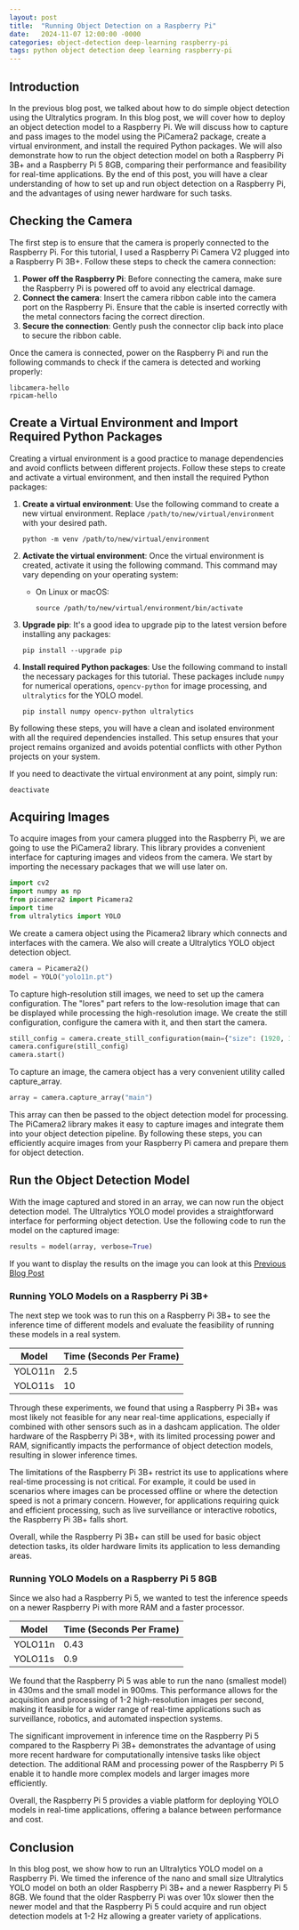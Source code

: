 ```yaml
---
layout: post
title:  "Running Object Detection on a Raspberry Pi"
date:   2024-11-07 12:00:00 -0000
categories: object-detection deep-learning raspberry-pi
tags: python object detection deep learning raspberry-pi
---
```

## Introduction
In the previous blog post, we talked about how to do simple object detection using
the Ultralytics program. In this blog post, we will cover how to deploy an object
detection model to a Raspberry Pi. We will discuss how to capture and pass images
to the model using the PiCamera2 package, create a virtual environment, and install
the required Python packages. We will also demonstrate how to run the object detection
model on both a Raspberry Pi 3B+ and a Raspberry Pi 5 8GB, comparing their performance
and feasibility for real-time applications. By the end of this post, you will have a
clear understanding of how to set up and run object detection on a Raspberry Pi, and
the advantages of using newer hardware for such tasks.

## Checking the Camera
The first step is to ensure that the camera is properly connected to the Raspberry Pi. For this tutorial, I used a Raspberry Pi Camera V2 plugged into a Raspberry Pi 3B+. Follow these steps to check the camera connection:

1. **Power off the Raspberry Pi**: Before connecting the camera, make sure the Raspberry Pi is powered off to avoid any electrical damage.
2. **Connect the camera**: Insert the camera ribbon cable into the camera port on the Raspberry Pi. Ensure that the cable is inserted correctly with the metal connectors facing the correct direction.
3. **Secure the connection**: Gently push the connector clip back into place to secure the ribbon cable.

Once the camera is connected, power on the Raspberry Pi and run the following commands to check if the camera is detected and working properly:
``` shell
libcamera-hello
rpicam-hello
```

## Create a Virtual Environment and Import Required Python Packages
Creating a virtual environment is a good practice to manage dependencies and avoid conflicts between different projects. Follow these steps to create and activate a virtual environment, and then install the required Python packages:

1. **Create a virtual environment**: Use the following command to create a new virtual environment. Replace `/path/to/new/virtual/environment` with your desired path.
    ```shell
    python -m venv /path/to/new/virtual/environment
    ```

2. **Activate the virtual environment**: Once the virtual environment is created, activate it using the following command. This command may vary depending on your operating system:
    - On Linux or macOS:
        ```shell
        source /path/to/new/virtual/environment/bin/activate
        ```

3. **Upgrade pip**: It's a good idea to upgrade pip to the latest version before installing any packages:
    ```shell
    pip install --upgrade pip
    ```

4. **Install required Python packages**: Use the following command to install the necessary packages for this tutorial. These packages include `numpy` for numerical operations, `opencv-python` for image processing, and `ultralytics` for the YOLO model.
    ```shell
    pip install numpy opencv-python ultralytics
    ```

By following these steps, you will have a clean and isolated environment with all the required dependencies installed. This setup ensures that your project remains organized and avoids potential conflicts with other Python projects on your system.

If you need to deactivate the virtual environment at any point, simply run:
```shell
deactivate
```

## Acquiring Images
To acquire images from your camera plugged into the Raspberry Pi, we are going
to use the PiCamera2 library. This library provides a convenient interface for
capturing images and videos from the camera. We start by importing the necessary
packages that we will use later on.
``` python
import cv2
import numpy as np
from picamera2 import Picamera2
import time
from ultralytics import YOLO
```
We create a camera object using the Picamera2 library which connects and
interfaces with the camera. We also will create a Ultralytics YOLO object
detection object.
``` python
camera = Picamera2()
model = YOLO("yolo11n.pt")
```
To capture high-resolution still images, we need to set up the camera configuration.
The "lores" part refers to the low-resolution image that can be displayed while
processing the high-resolution image. We create the still configuration, 
configure the camera with it, and then start the camera.
``` python
still_config = camera.create_still_configuration(main={"size": (1920, 1080)}, lores={"size": (640,480)}, display='lores')
camera.configure(still_config)
camera.start()
```
To capture an image, the camera object has a very convenient utility called
capture_array.
``` python
array = camera.capture_array("main")
```
This array can then be passed to the object detection model for processing.
The PiCamera2 library makes it easy to capture images and integrate them into
your object detection pipeline. By following these steps, you can efficiently
acquire images from your Raspberry Pi camera and prepare them for object detection.

## Run the Object Detection Model
With the image captured and stored in an array, we can now run the object detection model.
The Ultralytics YOLO model provides a straightforward interface for performing object detection.
Use the following code to run the model on the captured image:
``` python
results = model(array, verbose=True)
```
If you want to display the results on the image you can look at this [Previous Blog Post](/object-detection/deep-learning/2024/11/06/running-object-detection.html)
### Running YOLO Models on a Raspberry Pi 3B+
The next step we took was to run this on a Raspberry Pi 3B+ to see the inference
time of different models and evaluate the feasibility of running these models in a
real system.

| Model | Time (Seconds Per Frame) |
| ----- | ----------------------- |
| YOLO11n | 2.5 |
| YOLO11s | 10 |

Through these experiments, we found that using a Raspberry Pi 3B+ was most likely
not feasible for any near real-time applications, especially if combined with
other sensors such as in a dashcam application. The older hardware of the Raspberry Pi 3B+,
with its limited processing power and RAM, significantly impacts the performance
of object detection models, resulting in slower inference times.

The limitations of the Raspberry Pi 3B+ restrict its use to applications where
real-time processing is not critical. For example, it could be used in scenarios
where images can be processed offline or where the detection speed is not a primary
concern. However, for applications requiring quick and efficient processing, such
as live surveillance or interactive robotics, the Raspberry Pi 3B+ falls short.

Overall, while the Raspberry Pi 3B+ can still be used for basic object detection tasks,
its older hardware limits its application to less demanding areas.

### Running YOLO Models on a Raspberry Pi 5 8GB
Since we also had a Raspberry Pi 5, we wanted to test the inference speeds on
a newer Raspberry Pi with more RAM and a faster processor.

| Model | Time (Seconds Per Frame) |
| ----- | ----------------------- |
| YOLO11n | 0.43 |
| YOLO11s | 0.9 |

We found that the Raspberry Pi 5 was able to run the nano (smallest model) in
430ms and the small model in 900ms. This performance allows for the acquisition
and processing of 1-2 high-resolution images per second, making it feasible for
a wider range of real-time applications such as surveillance, robotics, and
automated inspection systems.

The significant improvement in inference time on the Raspberry Pi 5 compared to
the Raspberry Pi 3B+ demonstrates the advantage of using more recent hardware
for computationally intensive tasks like object detection. The additional RAM
and processing power of the Raspberry Pi 5 enable it to handle more complex
models and larger images more efficiently.

Overall, the Raspberry Pi 5 provides a viable platform for deploying YOLO models
in real-time applications, offering a balance between performance and cost.

## Conclusion
In this blog post, we show how to run an Ultralytics YOLO model on a Raspberry Pi. We
timed the inference of the nano and small size Ultralytics YOLO model on both an
older Raspberry Pi 3B+ and a newer Raspberry Pi 5 8GB. We found that the older
Raspberry Pi was over 10x slower then the newer model and that the Raspberry Pi
5 could acquire and run object detection models at 1-2 Hz allowing a greater 
variety of applications.
